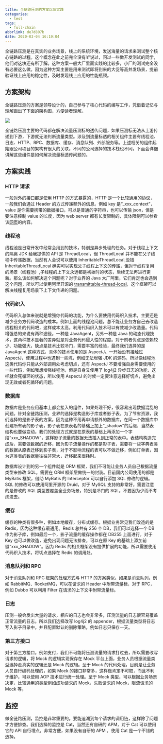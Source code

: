 ```yaml
---
title: 全链路压测的方案以及实践
categories:
  - test
tags:
  - full-chain
abbrlink: de7d807b
date: 2020-03-04 16:19:04
---
```


全链路压测是在真实的业务场景，线上的系统环境，发送海量的请求来测试整个核心链路的过程。这个概念在此之前完全没有听说过，问过一些做开发测试的同学，他们对这块还有所了解。这种方案一般大厂里面实践的比较多，小厂的测试完全没有必要这么做。因为这种方案主要是用来测试即将到来的大促等高并发场景，提前验证线上应用的稳定性，及时发现线上应用的性能瓶颈。

<!--more-->

## 方案架构
全链路压测的方案是领导设计的，自己参与了核心代码的编写工作，凭借着记忆与理解画出了下面的架构图，方便读者理解。

![](https://site.itgrocery.cn/2020/media/15833145168812.jpg)

全链路压测主要的代码都在解决流量压测标的透传问题，如果压测标无法从上游传递到下游，下游就无法判断流量类型。涉及到流量标透的相关组件主要有线程池、日志、HTTP、RPC、数据库、缓存、消息队列、外部服务等。上述相关的组件起始跟公司项目的架构有很大的关联，不同的公司选择的技术栈也不同，下面会详细讲解这些组件是如何解决流量标透传问题的。

## 方案实践

### HTTP 请求

一般对外的接口都是使用 HTTP 的方式暴露的，HTTP 是一个比较通用的协议，一般我们会通过 Header 的方式传递额外的信息。例如 key 是“_xxx_context”，value 是你需要携带的数据接口，可以是普通的字符串，也可以传输 json，但是要注意控制 value 的长度，因为 web server 都有长度限制的，具体限制可以参看该[网页](https://www.tutorialspoint.com/What-is-the-maximum-size-of-HTTP-header-values)的内容。

### 线程池

线程池是日常开发中经常会用到的技术，特别是异步处理的任务。对于线程上下文的隔离 JDK 给我提供的 API 是 ThreadLocal，但 ThreadLocal 并不能在父子线程中传递数据，当然有人会说可以使用 InheritableThreadLocal,没错 InheritableThreadLocal 确实可以实现父子线程上下文的传递，但对于线程复用的场景（线程池）,子线程的上下文永远都是初始时的状态，后续无法再进行更新。那么该如何解决这个问题呢？对于业界的 Java 大厂阿里，它们肯定也会遇到这个问题，所以可以使用阿里开源的 [transmittable-thread-local](https://github.com/alibaba/transmittable-thread-local)，这个框架可以解决线程复用场景下上下文传递的问题。

### 代码织入

代码织入总体来说就是增强你代码的功能，为什么要使用代码织入技术，主要还是减少业务方代码改造的成本。例如上面的线程池问题，总不能让业务方自己去改造线程相关的代码吧，这样成本太高，利用代码织入技术可以有效减少改造量。代码增强总的来说有两种途径，一种是 JavaAgent，另外一种是 Java 的动态代理技术，这两种技术显著的差异就是对业务代码侵入性的程度。对于前者优点是依赖较少、功能强大，缺点是技术比较冷门，需要丰富的经验，最终我们选择的是 JavaAgent 这种方式，具体的技术使用的是 AspectJ。一开始没有接触过 AspectJ，使用过程中也遇到一些坑，例如无法增强 JDK 的源码，所以像线程池这类代码你只能从外部调用处考虑切点，还有 AspectJ 不要增强自身需要使用的一些代码，例如我想增强线程池，但是自身又使用了 log4j2 异步日志的功能，这样就会死循环的状态，所以使用 AspectJ 的时候一定要注意选择好切点，避免出现无效或者死循环的问题。

### 数据库

数据库是业务应用基本上都会接入的组件，如果处理不好，很容易出现数据混乱的问题。针对全链路压测，业界的选择是构造影子库或者影子表。为了节省资源，我们选择的是影子表的方案，因为这种不用再申请额外的数据库，在同一个数据库中创建所有表的影子表，影子表在原表名的基础上加上“_shadow”的后缀，当然表结构也要做变动，我们的处理方式就是在原表的基础上再添加一个字段“xxx_SHADOW”，这样影子流量的数据无法插入到正常的表中。表结构构造完成后，需要做数据的迁移，因为影子流量操作的都是影子表，需要将一些字典表类的数据从原表迁移到影子表，对于不影响流程的表可以不做迁移，例如订单表，因为这类表的数据量往往非常大，迁移起来很耗时。

数据库设计到的另一个组件就是 ORM 框架，我们不可能让业务人员自己根据流量类型来修改 SQL，需要在 ORM 框架层做统一的封装。目前国内公司使用的都是 MyBatis 框架，借助 MyBatis 的 Interceptor 可以自行添加 SQL 修改的逻辑。SQL 的修改可以使用阿里开源的 Druid，对于 MySQL 支持的非常好，需要注意的是修改的 SQL 类型要覆盖全业务场景，特别是冷门的 SQL，不要因为少而不考虑进去。

### 缓存

缓存的种类有很多种，例如本地缓存，分布式缓存。根据业务常见我们改造的是 Redis，因为这种缓存最通用。Redis 总共有 256 个 DB，我们可以选择一个 DB 作为影子库，例如最后一个，影子流量的缓存操作都在 DB255 上面进行，对于 Key 也可以做改造，避免出现问题无法排查，可以在原 Key 的基础上添加前缀“xxx_SHADOW”。因为 Redis 的相关框架没有提供扩展的功能，所以需要使用代码织入技术，将切点选择在 Redis 的调用处。

### 消息队列和 RPC

对于消息队列和 RPC 框架的处理方式与 HTTP 的方案类似，如果是消息队列，例如 RabbitMQ、RocketMQ，可以在请求的 Header 中附带流量标，对于 RPC，例如 Dubbo 可以利用 Filter 在请求的上下文中附带流量标。

### 日志

压测一般会发出大量的请求，相应的日志也会非常多，压测流量的日志很容易覆盖正常流量的日志。所以我们选择改写 log4j2 的 appender，根据流量类型将日志写入影子目录中，并且配置默认的删除策略，例如日志只保存一天。

### 第三方接口

对于第三方接口，例如支付，我们不可能将压测流量的请求打过去，所以需要改写请求的逻辑，将 Mock 的逻辑实现保存在 Mock 平台上面，业务人员根据流量类型选择走真实的逻辑还是 Mock 的逻辑。至于 Mock 的代码处理，目前是让业务人员自行编码处理的，如果 Mock 的接口非常多，这样做肯定不可取，而且不利于维护，可以使用 AOP 技术进行统一处理。至于 Mock 类型，可以根据业务场景决定，比较通用的类型例如成功请求的 Mock，失败请求的 Mock，限流请求的 Mock 等。

## 监控

做全链路压测，监控是非常重要的，要能追溯到每个请求的调用链，这样除了问题才方便排查。我们选择的监控是 Cat，当然还有自研的 APM，对于 Cat 可以使用它的 API 自行埋点，非常方便，如果没有自研的 APM ，使用 Cat 是一个不错的选择。




